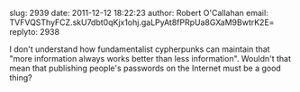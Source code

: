 slug:    2939
date:    2011-12-12 18:22:23
author:  Robert O'Callahan
email:   TVFVQSThyFCZ.skU7dbt0qKjx1ohj.gaLPyAt8fPRpUa8GXaM9BwtrK2E=
replyto: 2938

I don't understand how fundamentalist cypherpunks can maintain that
"more information always works better than less information". Wouldn't
that mean that publishing people's passwords on the Internet must be a
good thing?
